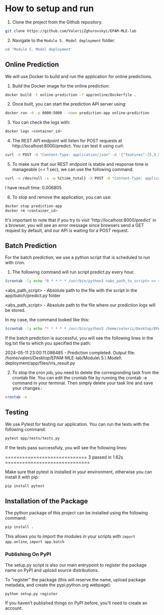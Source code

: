 # How to setup and run

1. Clone the project from the Github repository.

```bash
git clone https://github.com/ValeriiZghurovskyi/EPAM-MLE-lab
```

2. Navigate to the `Module 5. Model deployment` folder:

```bash
cd 'Module 5. Model deployment'
```

## Online Prediction 

We will use Docker to build and run the application for online predictions. 

1. Build the Docker image for the online prediction:

```bash
docker build -t online-prediction -f app/online/Dockerfile .
```

2. Once built, you can start the prediction API server using:

```bash
docker run -d -p 8000:5000 --name prediction-app online-prediction
```

3. You can check the logs with:

```bash
docker logs <container_id>
```

4. The REST API endpoint will listen for POST requests at http://localhost:8000/predict. You can test it using curl:

```bash
curl -X POST -H "Content-Type: application/json" -d '{"features":[5,3.5,1.2,4.5]}' http://localhost:8000/predict
```

5. To make sure that our REST endpoint is stable and response time is manageable (<< 1 sec), we can use the following command:

```bash
curl -o /dev/null -s -w %{time_total} -X POST -H "Content-Type: application/json" -d '{"features":[5,3.5,1.2,4.5]}' http://localhost:8000/predict
```
I have result time: 0.006805

6. To stop and remove the application, you can use:

```bash
docker stop prediction-app
docker rm <container_id>
```

It's important to note that if you try to visit 'http://localhost:8000/predict' in a browser, you will see an error message since browsers send a GET request by default, and our API is waiting for a POST request.

## Batch Prediction 

For the batch prediction, we use a python script that is scheduled to run with cron. 

1. The following command will run script predict.py every hour. 

```bash
(crontab -l; echo "0 * * * * /usr/bin/python3 <abs_path_to_script> >> <abs_path_to_log.txt> 2>&1") | crontab -
```

<abs_path_script> - Absolute path to the file with the script in the app/batch/predict.py folder

<abs_path_script> - Absolute path to the file where our prediction logs will be stored.

In my case, the command looked like this:

```bash
(crontab -l; echo "* * * * * /usr/bin/python3 /home/valerii/Desktop/EPAM-MLE-lab/Module\ 5.\ Model\ deployment/app/batch/predict.py >> /home/valerii/Desktop/EPAM-MLE-lab/Module\ 5.\ Model\ deployment/app/files/log.txt 2>&1") | crontab -
```
If the batch prediction is successful, you will see the following lines in the log.txt file to which you specified the path:

2024-05-11 23:00:11.086485 - Prediction completed. Output file: /home/valerii/Desktop/EPAM-MLE-lab/Module\ 5.\ Model\ deployment/app/files/iris_result.py

2. To stop the cron job, you need to delete the corresponding task from the crontab file. You can edit the crontab file by running the crontab -e command in your terminal. Then simply delete your task line and save your changes.:

```bash
crontab -e
```

## Testing

We use Pytest for testing our application. You can run the tests with the following command:

```bash
pytest app/tests/tests.py
```

If the tests pass successfuly, you will see the following lines:

============================= 3 passed in 1.62s ==============================


Make sure that pytest is installed in your environment, otherwise you can install it with pip:

```bash
pip install pytest
```

## Installation of the Package

The python package of this project can be installed using the following command:

```bash
pip install .
```

This allows you to import the modules in your scripts with `import app.online`, `import app.batch`


### Publishing On PyPI
The setup.py script is also our main entrypoint to register the package name on PyPI and upload source distributions.

To “register” the package (this will reserve the name, upload package metadata, and create the pypi.python.org webpage):

```bash
python setup.py register
```

If you haven’t published things on PyPI before, you’ll need to create an account.